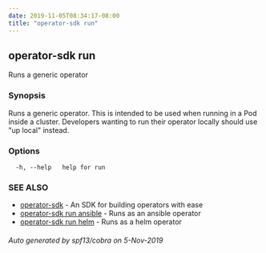 ```yaml
---
date: 2019-11-05T08:34:17-08:00
title: "operator-sdk run"
---
```

## operator-sdk run

Runs a generic operator

### Synopsis

Runs a generic operator. This is intended to be used when running
in a Pod inside a cluster. Developers wanting to run their operator locally
should use "up local" instead.

### Options

```
  -h, --help   help for run
```

### SEE ALSO

* [operator-sdk](operator-sdk)	 - An SDK for building operators with ease
* [operator-sdk run ansible](operator-sdk_run_ansible)	 - Runs as an ansible operator
* [operator-sdk run helm](operator-sdk_run_helm)	 - Runs as a helm operator

###### Auto generated by spf13/cobra on 5-Nov-2019
